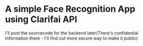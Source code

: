 # A simple Face Recognition App using Clarifai API
I'll post the sourcecode for the backend later(There's confidential information there - I'll find out more secure way to make it public)
